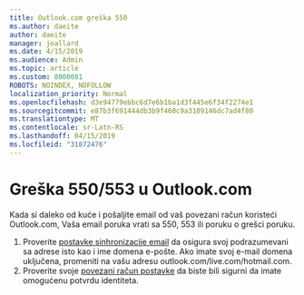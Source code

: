 ```yaml
---
title: Outlook.com greška 550
ms.author: daeite
author: daeite
manager: joallard
ms.date: 4/15/2019
ms.audience: Admin
ms.topic: article
ms.custom: 8000081
ROBOTS: NOINDEX, NOFOLLOW
localization_priority: Normal
ms.openlocfilehash: d3e94779ebbc6d7e6b1ba1d3f445e6f34f2274e1
ms.sourcegitcommit: e87b3f691444db3b9f460c9a3109146dc7ad4f80
ms.translationtype: MT
ms.contentlocale: sr-Latn-RS
ms.lasthandoff: 04/15/2019
ms.locfileid: "31872476"
---
```

# <a name="error-550553-in-outlookcom"></a>Greška 550/553 u Outlook.com

Kada si daleko od kuće i pošaljite email od vaš povezani račun koristeći Outlook.com, Vaša email poruka vrati sa 550, 553 ili poruku o grešci poruku.
1. Proverite [postavke sinhronizacije email](https://go.microsoft.com/fwlink/?linkid=2031283) da osigura svoj podrazumevani sa adrese isto kao i ime domena e-pošte. Ako imate svoj e-mail domena uključena, promeniti na vašu adresu outlook.com/live.com/hotmail.com.
2. Proverite svoje [povezani račun postavke](https://go.microsoft.com/fwlink/?linkid=875264&clcid=0x409) da biste bili sigurni da imate omogućenu potvrdu identiteta.